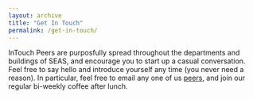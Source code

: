 ```yaml
---
layout: archive
title: "Get In Touch"
permalink: /get-in-touch/
---
```


InTouch Peers are purposfully spread throughout the departments and buildings of SEAS, and encourage you to start up a casual conversation.
Feel free to say hello and introduce yourself any time (you never need a reason).
In particular, feel free to email any one of us [peers]({{site.url}}/peers),
and join our regular bi-weekly coffee after lunch. 

